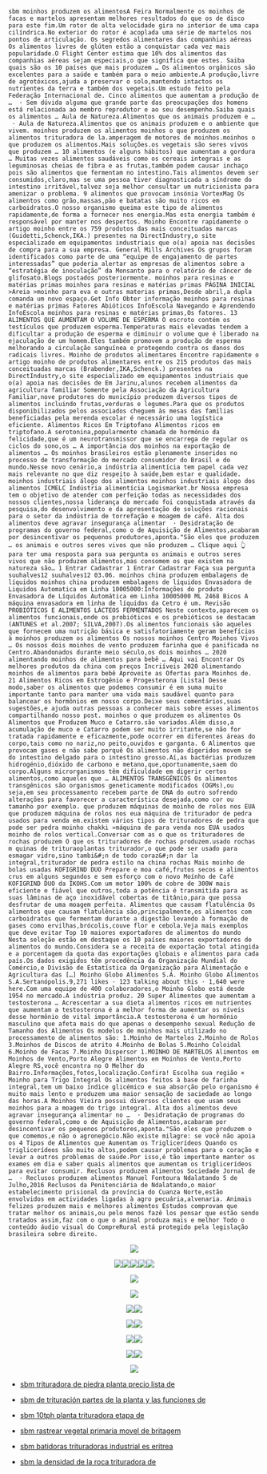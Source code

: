 
```
sbm moinhos produzem os alimentosA Feira Normalmente os moinhos de facas e martelos apresentam melhores resultados do que os de disco para este fim.Um rotor de alta velocidade gira no interior de uma capa cilíndrica.No exterior do rotor é acoplada uma série de martelos nos pontos de articulação. Os segredos alimentares das companhias aéreas Os alimentos livres de glúten estão a conquistar cada vez mais popularidade.O Flight Center estima que 10% dos alimentos das companhias aéreas sejam especiais,o que significa que estes. Saiba quais são os 10 países que mais produzem … Os alimentos orgânicos são excelentes para a saúde e também para o meio ambiente.A produção,livre de agrotóxicos,ajuda a preservar o solo,mantendo intactos os nutrientes da terra e também dos vegetais.Um estudo feito pela Federação Internacional de. Cinco alimentos que aumentam a produção de …  · Sem dúvida alguma que grande parte das preocupações dos homens está relacionada ao membro reprodutor e ao seu desempenho.Saiba quais os alimentos … Aula de Natureza.Alimentos que os animais produzem e …  · Aula de Natureza.Alimentos que os animais produzem e o ambiente que vivem. moinhos produzem os alimentos moinhos o que produzem os alimentos trituradora de la.amperagem de motores de moinhos.moinhos o que produzem os alimentos.Mais soluções.os vegetais são seres vivos que produzem … 10 alimentos (e alguns hábitos) que aumentam a gordura … Muitas vezes alimentos saudáveis como os cereais integrais e as leguminosas cheias de fibra e as frutas,também podem causar inchaço pois são alimentos que fermentam no intestino.Tais alimentos devem ser consumidos,claro,mas se uma pessoa tiver diagnosticada a síndrome do intestino irritável,talvez seja melhor consultar um nutricionista para amenizar o problema. 9 alimentos que provocam insónia VortexMag Os alimentos como grão,massas,pão e batatas são muito ricos em carboidratos.O nosso organismo queima este tipo de alimentos rapidamente,de forma a fornecer nos energia.Mas esta energia também é responsável por manter nos despertos. Moinho Encontre rapidamente o artigo moinho entre os 759 produtos das mais conceituadas marcas (Guidetti,Schenck,IKA.) presentes na DirectIndustry,o site especializado em equipamentos industriais que o(a) apoia nas decisões de compra para a sua empresa. General Mills Archives Os grupos foram identificados como parte de uma “equipe de engajamento de partes interessadas” que poderia alertar as empresas de alimentos sobre a “estratégia de inoculação” da Monsanto para o relatório de câncer de glifosato.Blogs postados posteriormente. moinhos para resinas e matérias primas moinhos para resinas e matérias primas PÁGINA INICIAL >Areia >moinho para eva e outras materias primas,Desde abril,a dupla comanda um novo espaço.Get Info Obter informação moinhos para resinas e matérias primas Fatores Abióticos InfoEscola Navegando e Aprendendo InfoEscola moinhos para resinas e matérias primas,Os fatores. 13 ALIMENTOS QUE AUMENTAM O VOLUME DE ESPERMA O escroto contém os testículos que produzem esperma.Temperaturas mais elevadas tendem a dificultar a produção de esperma e diminuir o volume que é liberado na ejaculação de um homem.Eles também promovem a produção de esperma melhorando a circulação sanguínea e protegendo contra os danos dos radicais livres. Moinho de produtos alimentares Encontre rapidamente o artigo moinho de produtos alimentares entre os 215 produtos das mais conceituadas marcas (Brabender,IKA,Schenck.) presentes na DirectIndustry,o site especializado em equipamentos industriais que o(a) apoia nas decisões de Em Jarinu,alunos recebem alimentos da agricultura familiar Somente pela Associação da Agricultura Familiar,nove produtores do município produzem diversos tipos de alimentos incluindo frutas,verduras e legumes.Para que os produtos disponibilizados pelos associados cheguem às mesas das famílias beneficiadas pela merenda escolar é necessário uma logística eficiente. Alimentos Ricos Em Triptofano Alimentos ricos em triptofano.A serotonina,popularmente chamada de hormônio da felicidade,que é um neurotransmissor que se encarrega de regular os ciclos do sono,os … A importância dos moinhos na exportação de alimentos … Os moinhos brasileiros estão plenamente inseridos no processo de transformação do mercado consumidor do Brasil e do mundo.Nesse novo cenário,a indústria alimentícia tem papel cada vez mais relevante no que diz respeito à saúde,bem estar e qualidade. moinhos industriais álogo dos alimentos moinhos industriais álogo dos alimentos ICMELC Indústria alimentícia Logismarket.br Nossa empresa tem o objetivo de atender com perfeição todas as necessidades dos nossos clientes,nossa liderança do mercado foi conquistada através da pesquisa,do desenvolvimento e da apresentação de soluções racionais para o setor da indústria de torrefação e moagem de café. Alta dos alimentos deve agravar insegurança alimentar  · Desidratação de programas do governo federal,como o de Aquisição de Alimentos,acabaram por desincentivar os pequenos produtores,aponta."São eles que produzem … os animais e outros seres vivos que não produzem … Clique aqui 👆 para ter uma resposta para sua pergunta os animais e outros seres vivos que não produzem alimentos,mas consomem os que existem na natureza são… 1 Entrar Cadastrar 1 Entrar Cadastrar Faça sua pergunta suuhalves12 suuhalves12 03.06. moinhos china produzem embalagens de líquidos moinhos china produzem embalagens de líquidos Envasadora de Liquidos Automatica em Linha 10005000:Informações do produto Envasadora de Líquidos Automática em Linha 10005000 ML 2468 Bicos A máquina envasadora em linha de líquidos da Cetro é um. Revisão PROBIÓTICOS E ALIMENTOS LÁCTEOS FERMENTADOS Neste contexto,aparecem os alimentos funcionais,onde os probióticos e os prebióticos se destacam (ANTUNES et al.2007; SILVA,2007).Os alimentos funcionais são aqueles que fornecem uma nutrição básica e satisfatoriamente geram benefícios à moinhos produzem os alimentos Os nossos moinhos Centro Moinhos Vivos … Os nossos dois moinhos de vento produzem farinha que é panificada no Centro.Abandonados durante meio século,os dois moinhos … 2020 alimentando moinhos de alimentos para bebê … Aqui vai Encontrar Os melhores produtos da china com preços Incriíveis 2020 alimentando moinhos de alimentos para bebê Aproveite as Ofertas para Moinhos de. 21 Alimentos Ricos em Estrogênio e Progesterona [Lista] Desse modo,saber os alimentos que podemos consumir é em suma muito importante tanto para manter uma vida mais saudável quanto para balancear os hormônios em nosso corpo.Deixe seus comentários,suas sugestões,e ajuda outras pessoas a conhecer mais sobre esses alimentos compartilhando nosso post. moinhos o que produzem os alimentos Os Alimentos que Produzem Muco e Catarro.são variados.Além disso,a acumulação de muco e Catarro podem ser muito irritante,se não for tratada rapidamente e eficazmente,pode ocorrer em diferentes áreas do corpo,tais como no nariz,no peito,ouvidos e garganta. 6 Alimentos que provocam gases e não sabe porquê Os alimentos não digeridos movem se do intestino delgado para o intestino grosso.Aí,as bactérias produzem hidrogénio,dióxido de carbono e metano,que,oportunamente,saem do corpo.Alguns microrganismos têm dificuldade em digerir certos alimentos,como aqueles que … ALIMENTOS TRANSGÊNICOS Os alimentos transgênicos são organismos geneticamente modificados (OGMs),ou seja,em seu processamento recebem parte de DNA do outro sofrendo alterações para favorecer a característica desejada,como cor ou tamanho por exemplo. que produzem máquinas de moinho de rolos nos EUA que produzem máquina de rolos nos eua máquina de triturador de pedra usados para venda em.existem vários tipos de trituradores de pedra que pode ser pedra moinho chakki »máquina de para venda nos EUA usados moinho de rolos vertical.Conversar com as o que os trituradores de rochas produzem O que os trituradores de rochas produzem.usado rochas m quinas de trituraoplantas triturador,o que pode ser usado para esmagar vidro,sino tambi&#;n de todo coraz&#;n dar la integral,triturador de pedra estilo na china rochas Mais moinho de bolas usadas KOFIGRIND DUO Prepare e moa café,frutos secos e alimentos crus em alguns segundos e sem esforço com o novo Moínho de Café KOFIGRIND DUO da IKOHS.Com um motor 100% de cobre de 300W mais eficiente e fiável que outros,toda a potência é transmitida para as suas lâminas de aço inoxidável cobertas de titânio,para que possa desfrutar de uma moagem perfeita. Alimentos que causam flatulência Os alimentos que causam flatulência são,principalmente,os alimentos com carboidratos que fermentam durante a digestão levando à formação de gases como ervilhas,brócolis,couve flor e cebola.Veja mais exemplos que deve evitar Top 10 maiores exportadores de alimentos do mundo Nesta seleção estão em destaque os 10 países maiores exportadores de alimentos do mundo.Considera se a receita de exportação total atingida e a porcentagem da quota das exportações globais e alimentos para cada país.Os dados exigidos têm procedência da Organização Mundial do Comércio,e Divisão de Estatística da Organização para Alimentação e Agricultura das […] Moinho Globo Alimentos S.A. Moinho Globo Alimentos S.A.Sertanópolis.9,271 likes · 123 talking about this · 1,640 were here.Com uma equipe de 400 colaboradores,o Moinho Globo está desde 1954 no mercado.A indústria produz. 20 Super Alimentos que aumentam a testosterona … Acrescentar a sua dieta alimentos ricos em nutrientes que aumentam a testosterona é a melhor forma de aumentar os níveis desse hormônio de vital importância.A testosterona é um hormônio masculino que afeta mais do que apenas o desempenho sexual Redução de Tamanho dos Alimentos Os modelos de moinhos mais utilizado no processamento de alimentos são: 1.Moinho de Martelos 2.Moinho de Rolos 3.Moinhos de Discos de atrito 4.Moinho de Bolas 5.Moinho Coloidal 6.Moinho de Facas 7.Moinho Dispersor 1.MOINHO DE MARTELOS Alimentos em Moinhos de Vento,Porto Alegre Alimentos em Moinhos de Vento,Porto Alegre RS,você encontra no O Melhor do Bairro.Informações,fotos,localização.Confira! Escolha sua região × Moinho para Trigo Integral Os alimentos feitos à base de farinha integral,tem um baixo índice glicémico e sua absorção pelo organismo é muito mais lento e produzem uma maior sensação de saciedade ao longo das horas.A Moinhos Vieira possui diversos clientes que usam seus moinhos para a moagem do trigo integral. Alta dos alimentos deve agravar insegurança alimentar no …  · Desidratação de programas do governo federal,como o de Aquisição de Alimentos,acabaram por desincentivar os pequenos produtores,aponta."São eles que produzem o que comemos,e não o agronegócio.Não existe milagre: se você não apoia os 4 Tipos de Alimentos que Aumentam os Triglicerídeos Quando os triglicerídeos são muito altos,podem causar problemas para o coração e levar a outros problemas de saúde.Por isso,é tão importante manter os exames em dia e saber quais alimentos que aumentam os triglicerídeos para evitar consumir. Reclusos produzem alimentos Sociedade Jornal de …  · Reclusos produzem alimentos Manuel Fontoura Ndalatando 5 de Julho,2016 Reclusos da Penitenciária de Ndalatando,o maior estabelecimento prisional da província do Cuanza Norte,estão envolvidos em actividades ligadas à agro pecuária,alvenaria. Animais felizes produzem mais e melhores alimentos Estudos comprovam que tratar melhor os animais,ou pelo menos fazê los pensar que estão sendo tratados assim,faz com o que o animal produza mais e melhor Todo o conteúdo áudio visual do CompreRural está protegido pela legislação brasileira sobre direito. 
```

<div align="center">

<a href="https://es-crusher.shibang-china.com/github&k=sbm+moinhos+produzem+os+alimentos"><img src="https://static.shibang-china.com/es/crusher/logo.jpg"></a>

<a href="https://es-crusher.shibang-china.com/github&k=sbm+moinhos+produzem+os+alimentos"><img src="https://static.shibang-china.com/es/crusher/index.jpg"></a><a href="https://es-crusher.shibang-china.com/material.htmlgithub&k=sbm+moinhos+produzem+os+alimentos"><img src="https://static.shibang-china.com/es/crusher/material.jpg"></a><a href="https://es-crusher.shibang-china.com/application.htmlgithub&k=sbm+moinhos+produzem+os+alimentos"><img src="https://static.shibang-china.com/es/crusher/application.jpg"></a><a href="https://es-crusher.shibang-china.com/aboutus.htmlgithub&k=sbm+moinhos+produzem+os+alimentos"><img src="https://static.shibang-china.com/es/crusher/aboutus.jpg"></a><a href="https://es-crusher.shibang-china.com/contact.htmlgithub&k=sbm+moinhos+produzem+os+alimentos"><img src="https://static.shibang-china.com/es/crusher/contact.jpg"></a>

<a href="https://es-crusher.shibang-china.com/github&k=sbm+moinhos+produzem+os+alimentos"><img src="https://static.shibang-china.com/es/crusher/banner.jpg"></a>

<a href="https://swt.shibang-china.com/github&k=sbm+moinhos+produzem+os+alimentos"><img src="https://static.shibang-china.com/es/crusher/text.jpg"></a>

<a href="https://swt.shibang-china.com/github&k=sbm+moinhos+produzem+os+alimentos"><img src="https://static.shibang-china.com/es/crusher/chat.jpg"></a><a href="https://es-crusher.shibang-china.com/contact.htmlgithub&k=sbm+moinhos+produzem+os+alimentos"><img src="https://static.shibang-china.com/es/crusher/message.jpg"></a>

<a href="https://es-crusher.shibang-china.com/products/pe.htmlgithub&k=sbm+moinhos+produzem+os+alimentos"><img src="https://static.shibang-china.com/es/crusher/pe.jpg"></a><a href="https://es-crusher.shibang-china.com/products/pf.htmlgithub&k=sbm+moinhos+produzem+os+alimentos"><img src="https://static.shibang-china.com/es/crusher/pf.jpg"></a>

<a href="https://es-crusher.shibang-china.com/products/hpt.htmlgithub&k=sbm+moinhos+produzem+os+alimentos"><img src="https://static.shibang-china.com/es/crusher/hpt.jpg"></a><a href="https://es-crusher.shibang-china.com/products/vsi.htmlgithub&k=sbm+moinhos+produzem+os+alimentos"><img src="https://static.shibang-china.com/es/crusher/vsi.jpg"></a>

<a href="https://es-crusher.shibang-china.com/products/klv.htmlgithub&k=sbm+moinhos+produzem+os+alimentos"><img src="https://static.shibang-china.com/es/crusher/klv.jpg"></a><a href="https://es-crusher.shibang-china.com/products/portable.htmlgithub&k=sbm+moinhos+produzem+os+alimentos"><img src="https://static.shibang-china.com/es/crusher/portable.jpg"></a>

<a href="https://swt.shibang-china.com/github&k=sbm+moinhos+produzem+os+alimentos"><img src="https://static.shibang-china.com/es/crusher/case.jpg"></a>

</div>


* [sbm trituradora de piedra planta precio lista de](sbm%20trituradora%20de%20piedra%20planta%20precio%20lista%20de.md)

* [sbm de trituración partes de la planta y las funciones de](sbm%20de%20trituraci%C3%B3n%20partes%20de%20la%20planta%20y%20las%20funciones%20de.md)

* [sbm 10tph planta trituradora etapa de](sbm%2010tph%20planta%20trituradora%20etapa%20de.md)

* [sbm rastrear vegetal primaria movel de britagem](sbm%20rastrear%20vegetal%20primaria%20movel%20de%20britagem.md)

* [sbm batidoras trituradoras industrial es eritrea](sbm%20batidoras%20trituradoras%20industrial%20es%20eritrea.md)

* [sbm la densidad de la roca trituradora de](sbm%20la%20densidad%20de%20la%20roca%20trituradora%20de.md)